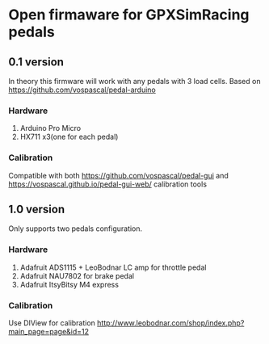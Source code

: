 # Open firmaware for GPXSimRacing pedals
## 0.1 version
In theory this firmware will work with any pedals with 3 load cells. 
Based on https://github.com/vospascal/pedal-arduino

### Hardware 
1. Arduino Pro Micro
2. HX711 x3(one for each pedal)

### Calibration 
Compatible with both https://github.com/vospascal/pedal-gui and https://vospascal.github.io/pedal-gui-web/ calibration tools


## 1.0 version
Only supports two pedals configuration.
### Hardware
1. Adafruit ADS1115 + LeoBodnar LC amp for throttle pedal
2. Adafruit NAU7802 for brake pedal
3. Adafruit ItsyBitsy M4 express

### Calibration 
Use DIView for calibration
http://www.leobodnar.com/shop/index.php?main_page=page&id=12